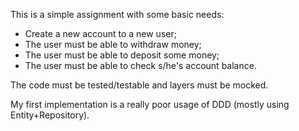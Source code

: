 This is a simple assignment with some basic needs:

* Create a new account to a new user;
* The user must be able to withdraw money;
* The user must be able to deposit some money;
* The user must be able to check s/he's account balance.

The code must be tested/testable and layers must be mocked.

My first implementation is a really poor usage of DDD (mostly using Entity+Repository).
